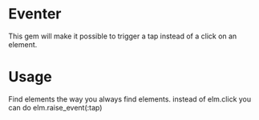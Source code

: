 # Eventer

This gem will make it possible to trigger a tap instead of a click on an element.

# Usage

Find elements the way you always find elements.
instead of
    elm.click
you can do
    elm.raise_event(:tap)
